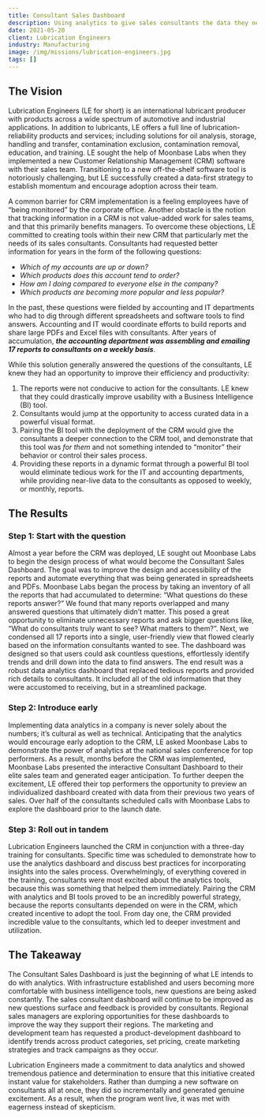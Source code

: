 ```yaml
---
title: Consultant Sales Dashboard
description: Using analytics to give sales consultants the data they need to be effective.
date: 2021-05-20
client: Lubrication Engineers
industry: Manufacturing
image: /img/missions/lubrication-engineers.jpg
tags: []
---
```


## The Vision

Lubrication Engineers (LE for short) is an international lubricant producer with products across a wide spectrum of automotive and industrial applications. In addition to lubricants, LE offers a full line of lubrication-reliability products and services; including solutions for oil analysis, storage, handling and transfer, contamination exclusion, contamination removal, education, and training. LE sought the help of Moonbase Labs when they implemented a new Customer Relationship Management (CRM) software with their sales team. Transitioning to a new off-the-shelf software tool is notoriously challenging, but LE successfully created a data-first strategy to establish momentum and encourage adoption across their team.

A common barrier for CRM implementation is a feeling employees have of “being monitored” by the corporate office. Another obstacle is the notion that tracking information in a CRM is not value-added work for sales teams, and that this primarily benefits managers. To overcome these objections, LE committed to creating tools within their new CRM that particularly met the needs of its sales consultants. Consultants had requested better information for years in the form of the following questions:

*   _Which of my accounts are up or down?_
*   _Which products does this account tend to order?_
*   _How am I doing compared to everyone else in the company?_
*   _Which products are becoming more popular and less popular?_

In the past, these questions were fielded by accounting and IT departments who had to dig through different spreadsheets and software tools to find answers. Accounting and IT would coordinate efforts to build reports and share large PDFs and Excel files with consultants. After years of accumulation, **_the accounting department was assembling and emailing 17 reports to consultants on a weekly basis_**.

While this solution generally answered the questions of the consultants, LE knew they had an opportunity to improve their efficiency and productivity:

1.  The reports were not conducive to action for the consultants. LE knew that they could drastically improve usability with a Business Intelligence (BI) tool.
2.  Consultants would jump at the opportunity to access curated data in a powerful visual format.
3.  Pairing the BI tool with the deployment of the CRM would give the consultants a deeper connection to the CRM tool, and demonstrate that this tool was _for them_ and not something intended to “monitor” their behavior or control their sales process.
4.  Providing these reports in a dynamic format through a powerful BI tool would eliminate tedious work for the IT and accounting departments, while providing near-live data to the consultants as opposed to weekly, or monthly, reports.

## The Results

### Step 1: Start with the question

Almost a year before the CRM was deployed, LE sought out Moonbase Labs to begin the design process of what would become the Consultant Sales Dashboard. The goal was to improve the design and accessibility of the reports and automate everything that was being generated in spreadsheets and PDFs. Moonbase Labs began the process by taking an inventory of all the reports that had accumulated to determine: “What questions do these reports answer?” We found that many reports overlapped and many answered questions that ultimately didn’t matter. This posed a great opportunity to eliminate unnecessary reports and ask bigger questions like, “What do consultants truly want to see? What matters to them?”. Next, we condensed all 17 reports into a single, user-friendly view that flowed clearly based on the information consultants wanted to see. The dashboard was designed so that users could ask countless questions, effortlessly identify trends and drill down into the data to find answers. The end result was a robust data analytics dashboard that replaced tedious reports and provided rich details to consultants. It included all of the old information that they were accustomed to receiving, but in a streamlined package.

### Step 2: Introduce early

Implementing data analytics in a company is never solely about the numbers; it’s cultural as well as technical. Anticipating that the analytics would encourage early adoption to the CRM, LE asked Moonbase Labs to demonstrate the power of analytics at the national sales conference for top performers. As a result, months before the CRM was implemented, Moonbase Labs presented the interactive Consultant Dashboard to their elite sales team and generated eager anticipation. To further deepen the excitement, LE offered their top performers the opportunity to preview an individualized dashboard created with data from their previous two years of sales. Over half of the consultants scheduled calls with Moonbase Labs to explore the dashboard prior to the launch date.

### Step 3: Roll out in tandem

Lubrication Engineers launched the CRM in conjunction with a three-day training for consultants. Specific time was scheduled to demonstrate how to use the analytics dashboard and discuss best practices for incorporating insights into the sales process. Overwhelmingly, of everything covered in the training, consultants were most excited about the analytics tools, because this was something that helped them immediately. Pairing the CRM with analytics and BI tools proved to be an incredibly powerful strategy, because the reports consultants depended on were in the CRM, which created incentive to adopt the tool. From day one, the CRM provided incredible value to the consultants, which led to deeper investment and utilization.

## The Takeaway

The Consultant Sales Dashboard is just the beginning of what LE intends to do with analytics. With infrastructure established and users becoming more comfortable with business intelligence tools, new questions are being asked constantly. The sales consultant dashboard will continue to be improved as new questions surface and feedback is provided by consultants. Regional sales managers are exploring opportunities for these dashboards to improve the way they support their regions. The marketing and development team has requested a product-development dashboard to identify trends across product categories, set pricing, create marketing strategies and track campaigns as they occur.

Lubrication Engineers made a commitment to data analytics and showed tremendous patience and determination to ensure that this initiative created instant value for stakeholders. Rather than dumping a new software on consultants all at once, they did so incrementally and generated genuine excitement. As a result, when the program went live, it was met with eagerness instead of skepticism.
